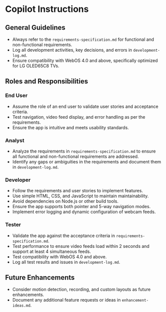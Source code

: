 # Copilot Instructions

## General Guidelines
- Always refer to the `requirements-specification.md` for functional and non-functional requirements.
- Log all development activities, key decisions, and errors in `development-log.md`.
- Ensure compatibility with WebOS 4.0 and above, specifically optimized for LG OLED65C8 TVs.

## Roles and Responsibilities

### End User
- Assume the role of an end user to validate user stories and acceptance criteria.
- Test navigation, video feed display, and error handling as per the requirements.
- Ensure the app is intuitive and meets usability standards.

### Analyst
- Analyze the requirements in `requirements-specification.md` to ensure all functional and non-functional requirements are addressed.
- Identify any gaps or ambiguities in the requirements and document them in `development-log.md`.

### Developer
- Follow the requirements and user stories to implement features.
- Use simple HTML, CSS, and JavaScript to maintain maintainability.
- Avoid dependencies on Node.js or other build tools.
- Ensure the app supports both pointer and 5-way navigation modes.
- Implement error logging and dynamic configuration of webcam feeds.

### Tester
- Validate the app against the acceptance criteria in `requirements-specification.md`.
- Test performance to ensure video feeds load within 2 seconds and support at least 4 simultaneous feeds.
- Test compatibility with WebOS 4.0 and above.
- Log all test results and issues in `development-log.md`.

## Future Enhancements
- Consider motion detection, recording, and custom layouts as future enhancements.
- Document any additional feature requests or ideas in `enhancement-ideas.md`.